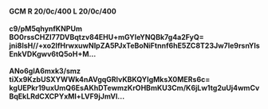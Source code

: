 #### GCM R 20/0c/400 L 20/0c/400
**c9/pM5qhynfKNPUm**<br/>**BO0rssCHZI77DVBqtzv84EHU+mGYIeYNQBk7g4a2FyQ=**<br/>**jni8lsH//+xo2IfHrwxuwNIpZA5PJxTeBoNiFtnnf6hE5ZC8T23Jw7le9rsnYlsEnkVDKgwv6tQ5oH+M...**<br/><br/>
**ANo6glA6mxk3/smz**<br/>**tiXx9KzbUSXYWWk4nAVgqGRlvKBKQYIgMksX0MERs6c=**<br/>**kgUEPkr19uxUmQ6EsAKhDTewmzKrOHBmKU3Cm/K6jLw1tg2uUj4wmCvBqEkLRdCXCPYxMl+LVF9jJmVI...**